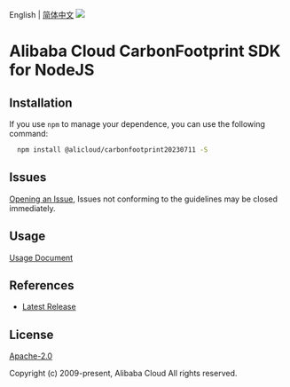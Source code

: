 English | [简体中文](README-CN.md)
![](https://aliyunsdk-pages.alicdn.com/icons/AlibabaCloud.svg)

# Alibaba Cloud CarbonFootprint SDK for NodeJS

## Installation
If you use `npm` to manage your dependence, you can use the following command:

```sh
  npm install @alicloud/carbonfootprint20230711 -S
```

## Issues
[Opening an Issue](https://github.com/aliyun/alibabacloud-typescript-sdk/issues/new), Issues not conforming to the guidelines may be closed immediately.

## Usage
[Usage Document](https://github.com/aliyun/alibabacloud-typescript-sdk/blob/master/docs/Usage-EN.md#quick-examples)

## References
* [Latest Release](https://github.com/aliyun/alibabacloud-typescript-sdk/)

## License
[Apache-2.0](http://www.apache.org/licenses/LICENSE-2.0)

Copyright (c) 2009-present, Alibaba Cloud All rights reserved.
